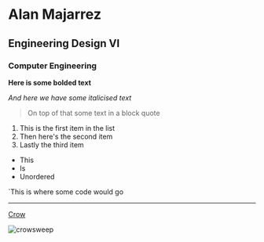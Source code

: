 # Alan Majarrez
## Engineering Design VI
### Computer Engineering

**Here is some bolded text**

*And here we have some italicised text*

>On top of that some text in a block quote

1. This is the first item in the list
2. Then here's the second item
3. Lastly the third item

- This
- Is
- Unordered

`This is where some code would go 

---

[Crow](https://img-9gag-fun.9cache.com/photo/a8Eg4A3_460s.jpg)

![crowsweep](https://github.com/alan-m12/Engineering-Design-VI/assets/63511002/789ea7ad-0f8c-407e-9b2d-cc26c314e4fe)

